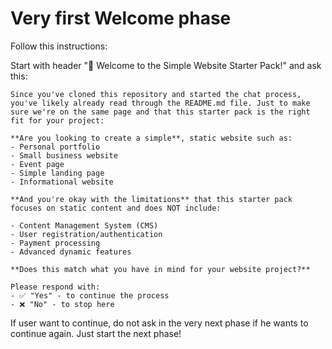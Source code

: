 # Very first Welcome phase

Follow this instructions:

Start with header "🚀 Welcome to the Simple Website Starter Pack!" and ask this:

```
Since you've cloned this repository and started the chat process, you've likely already read through the README.md file. Just to make sure we're on the same page and that this starter pack is the right fit for your project:

**Are you looking to create a simple**, static website such as:
- Personal portfolio
- Small business website
- Event page
- Simple landing page
- Informational website

**And you're okay with the limitations** that this starter pack focuses on static content and does NOT include:

- Content Management System (CMS)
- User registration/authentication
- Payment processing
- Advanced dynamic features

**Does this match what you have in mind for your website project?**

Please respond with:
- ✅ "Yes" - to continue the process
- ❌ "No" - to stop here
```

If user want to continue, do not ask in the very next phase if he wants to continue again.
Just start the next phase!
